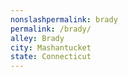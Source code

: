 ```yaml
---
﻿nonslashpermalink: brady
permalink: /brady/
alley: Brady
city: Mashantucket
state: Connecticut
---
```

